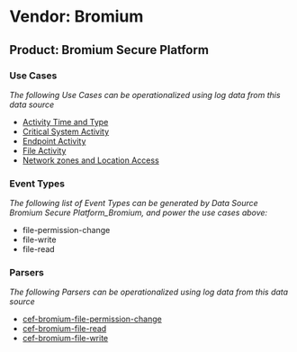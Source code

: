 Vendor: Bromium
===============
Product: Bromium Secure Platform
--------------------------------

### Use Cases

_The following Use Cases can be operationalized using log data from this data source_

* [Activity Time  and Type](../UseCases/usecase_activity_time__and_type.md)
* [Critical System Activity](../UseCases/usecase_critical_system_activity.md)
* [Endpoint Activity](../UseCases/usecase_endpoint_activity.md)
* [File Activity](../UseCases/usecase_file_activity.md)
* [Network zones and Location Access](../UseCases/usecase_network_zones_and_location_access.md)


### Event Types

_The following list of Event Types can be generated by Data Source Bromium Secure Platform_Bromium, and power the use cases above:_

- file-permission-change
- file-write
- file-read


### Parsers

_The following Parsers can be operationalized using log data from this data source_

* [cef-bromium-file-permission-change](../Parsers/parserContent_cef-bromium-file-permission-change.md)
* [cef-bromium-file-read](../Parsers/parserContent_cef-bromium-file-read.md)
* [cef-bromium-file-write](../Parsers/parserContent_cef-bromium-file-write.md)
